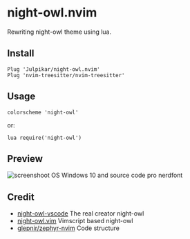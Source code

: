 # night-owl.nvim
Rewriting night-owl theme using lua.
## Install

    Plug 'Julpikar/night-owl.nvim'
    Plug 'nvim-treesitter/nvim-treesitter'

    

## Usage
    colorscheme 'night-owl'
 or:
 

    lua require('night-owl')
## Preview
![screenshoot](https://user-images.githubusercontent.com/17688038/102687084-18a7c680-421f-11eb-99a0-016fcf3027c9.jpg)
OS Windows 10 and source code pro nerdfont
## Credit
- [night-owl-vscode](https://github.com/sdras/night-owl-vscode-theme) The real creator night-owl
- [night-owl.vim](https://github.com/haishanh/night-owl.vim) Vimscript based night-owl
- [glepnir/zephyr-nvim](https://github.com/glepnir/zephyr-nvim) Code structure
